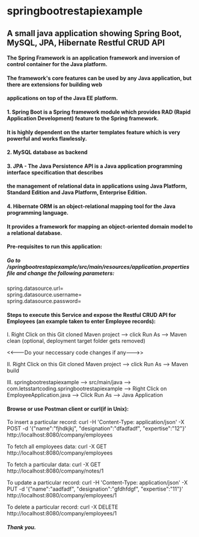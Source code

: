 # springbootrestapiexample

## A small java application showing Spring Boot, MySQL, JPA, Hibernate Restful CRUD API

#### The Spring Framework is an application framework and inversion of control container for the Java platform. 
#### The framework's core features can be used by any Java application, but there are extensions for building web 
#### applications on top of the Java EE platform.

#### 1. Spring Boot is a Spring framework module which provides RAD (Rapid Application Development) feature to the Spring framework. 
#### It is highly dependent on the starter templates feature which is very powerful and works flawlessly.

#### 2. MySQL database as backend

#### 3. JPA - The Java Persistence API is a Java application programming interface specification that describes 
#### the management of relational data in applications using Java Platform, Standard Edition and Java Platform, Enterprise Edition.

#### 4. Hibernate ORM is an object-relational mapping tool for the Java programming language. 
#### It provides a framework for mapping an object-oriented domain model to a relational database.

#### Pre-requisites to run this application:
##### Go to /springbootrestapiexample/src/main/resources/application.properties file and change the following parameters:

spring.datasource.url= <br />
spring.datasource.username= <br />
spring.datasource.password= 


#### Steps to execute this Service and expose the Restful CRUD API for Employees (an example taken to enter Employee records):
I. Right Click on this Git cloned Maven project --> click Run As --> Maven clean (optional, deployment target folder gets removed)

<<---Do your neccessary code changes if any--->>

II. Right Click on this Git cloned Maven project --> click Run As --> Maven build

III. springbootrestapiexample --> src/main/java --> com.letsstartcoding.springbootrestapiexample 
                                                       --> Right Click on EmployeeApplication.java --> Click Run As --> Java Application

#### Browse or use Postman client or curl(if in Unix):

To insert a particular record:
curl -H 'Content-Type: application/json' -X POST -d '{"name":"fjhdkjkj", "designation":"dfadfadf", "expertise":"12"}' http://localhost:8080/company/employees

To fetch all employees data:
curl -X GET http://localhost:8080/company/employees

To fetch a particular data:
curl -X GET http://localhost:8080/company/notes/1

To update a particular record:
curl -H 'Content-Type: application/json' -X PUT -d '{"name":"aadfadf", "designation":"gfdhfdgf", "expertise":"11"}' http://localhost:8080/company/employees/1

To delete a particular record:
curl -X DELETE http://localhost:8080/company/employees/1


##### Thank you.
